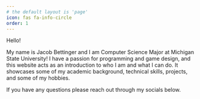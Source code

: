 ```yaml
---
# the default layout is 'page'
icon: fas fa-info-circle
order: 1
---
```


Hello!

My name is Jacob Bettinger and I am Computer Science Major at Michigan State University! 
I have a passion for programming and game design, and this website acts as an introduction to who I am and what I can do.
It showcases some of my academic background, technical skills, projects, and some of my hobbies.

If you have any questions please reach out through my socials below.
